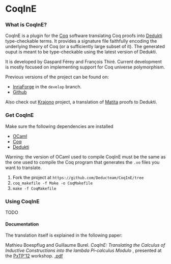 CoqInE
======

### What is CoqInE?

CoqInE is a plugin for the [Coq](http://coq.inria.fr/) software translating Coq proofs into [Dedukti](https://www.rocq.inria.fr/deducteam/Dedukti/index.html) type-checkable terms.
It provides a signature file faithfully encoding the underlying theory of Coq (or a sufficiently large subset of it).
The generated ouput is meant to be type-checkable using the latest version of Dedukti.

It is developed by Gaspard Férey and François Thiré.
Current development is mostly focused on implementing support for Coq universe polymorphism.

Previous versions of the project can be found on:
* [InriaForge](https://gforge.inria.fr/projects/coqine/) in the `develop` branch.
* [Github](https://github.com/gburel/coqine)

Also check out [Krajono](https://gforge.inria.fr/projects/krajono/) project, a translation of [Matita](http://matita.cs.unibo.it/) proofs to Dedukti.

### Get CoqInE

Make sure the following dependencies are installed
* [OCaml](https://ocaml.org/docs/install.html)
* [Coq](https://github.com/coq/coq/wiki/Installation-of-Coq-on-Linux)
* [Dedukti](https://github.com/Deducteam/Dedukti/blob/master/README.md)

Warning: the version of OCaml used to compile CoqInE must be the same as the one used to compile the Coq program that generates the `.vo` files you want to translate.

1. Fork the project at `https://github.com/Deducteam/CoqInE/tree`
2. `coq_makefile -f Make -o CoqMakefile`
3. `make -f CoqMakefile`

### Using CoqInE

TODO


#### Documentation

The translation itself is explained in the following paper:

Mathieu Boespflug and Guillaume Burel.
*CoqInE: Translating the Calculus of Inductive Constructions into the lambda Pi-calculus Modulo*
, presented at the [PxTP'12](http://pxtp2012.inria.fr/) workshop.  [.pdf](http://www.ensiie.fr/~guillaume.burel/download/boespflug12coqine.pdf)
